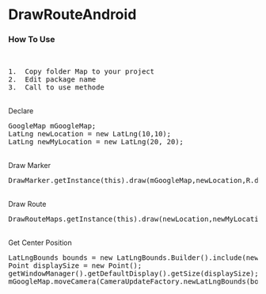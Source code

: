 # DrawRouteAndroid
<h3>How To Use</h3>
<br>
<pre>
1.  Copy folder Map to your project
2.  Edit package name
3.  Call to use methode
</pre>
<br>
Declare
<pre>
GoogleMap mGoogleMap;
LatLng newLocation = new LatLng(10,10);
LatLng newMyLocation = new LatLng(20, 20);
</pre>
<br>
Draw Marker
<pre>
DrawMarker.getInstance(this).draw(mGoogleMap,newLocation,R.drawable.marker_icon,"Marker Title");
</pre>
<br>
Draw Route
<pre>
DrawRouteMaps.getInstance(this).draw(newLocation,newMyLocation, mGoogleMap);
</pre>
<br>
Get Center Position
<pre>
LatLngBounds bounds = new LatLngBounds.Builder().include(newLocation).include(newLocationKu).build();
Point displaySize = new Point();
getWindowManager().getDefaultDisplay().getSize(displaySize);
mGoogleMap.moveCamera(CameraUpdateFactory.newLatLngBounds(bounds,displaySize.x,250,30));
</pre>
